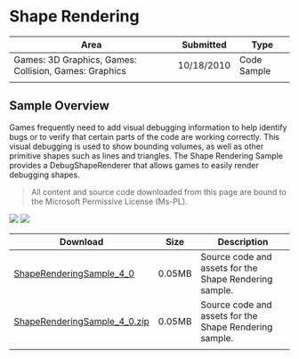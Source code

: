 # Shape Rendering

|Area|Submitted|Type|
|-|-|-|
Games: 3D Graphics, Games: Collision, Games: Graphics|10/18/2010|Code Sample
||||

## Sample Overview

Games frequently need to add visual debugging information to help identify bugs or to verify that certain parts of the code are working correctly. This visual debugging is used to show bounding volumes, as well as other primitive shapes such as lines and triangles. The Shape Rendering Sample provides a DebugShapeRenderer that allows games to easily render debugging shapes.

> All content and source code downloaded from this page are bound to the Microsoft Permissive License (Ms-PL).

![](https://github.com/simondarksidej/XNAGameStudio/blob/master/Images/ShapeRendering1.png?raw=true)
![](https://github.com/simondarksidej/XNAGameStudio/blob/master/Images/ShapeRendering2.png?raw=true)

Download | Size | Description
---|---|---|
[ShapeRenderingSample_4_0](https://github.com/simondarksidej/XNAGameStudio/tree/master/Samples/ShapeRenderingSample_4_0) | 0.05MB | Source code and assets for the Shape Rendering sample.
[ShapeRenderingSample_4_0.zip](https://github.com/simondarksidej/XNAGameStudioZips/tree/master/Samples/ShapeRenderingSample_4_0.zip) | 0.05MB | Source code and assets for the Shape Rendering sample.
||||
